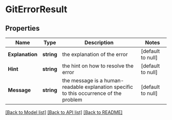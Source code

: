 # GitErrorResult

## Properties
Name | Type | Description | Notes
------------ | ------------- | ------------- | -------------
**Explanation** | **string** | the explanation of the error | [default to null]
**Hint** | **string** | the hint on how to resolve the error | [default to null]
**Message** | **string** | the message is a human-readable explanation specific to this occurrence of the problem | [default to null]

[[Back to Model list]](../README.md#documentation-for-models) [[Back to API list]](../README.md#documentation-for-api-endpoints) [[Back to README]](../README.md)

